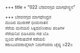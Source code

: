 +++
title = "022 ಬೆರವನಗ್ಗದ ಮಾಗಧೇನ್ದ್ರನ"

+++
ಬೆರವನಗ್ಗದ ಮಾಗಧೇಂದ್ರನ   
ಮುರಿದ ಮುರುಕಕೆ ಭೀಮನಾತನ   
ಸೆರೆಯ ಮನೆಯಲಿ ಸಿಕ್ಕಿದವನೀಪಾಲ ಪಂತಿಗಳ  
ಸೆರೆಯನಿವ ಬಿಡಿಸಿದನು ಗಡ ಬೊ  
ಬ್ಬಿರಿವ ಪೌರುಷವೇಕೆ ಕಡೆಯಲಿ   
ಕರುಬುವವರಾವೈಸಲೇ ನಿಮಗೆಂದನಾ ಚೈದ್ಯ    ॥22॥